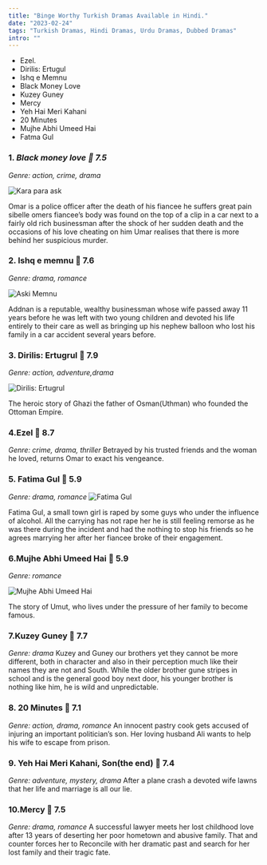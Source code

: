 ```yaml
---
title: "Binge Worthy Turkish Dramas Available in Hindi."
date: "2023-02-24"
tags: "Turkish Dramas, Hindi Dramas, Urdu Dramas, Dubbed Dramas"
intro: ""
---
```


- Ezel.
- Dirilis: Ertugul
- Ishq e Memnu
- Black Money Love
- Kuzey Guney
- Mercy
- Yeh Hai Meri Kahani
- 20 Minutes
- Mujhe Abhi Umeed Hai
- Fatma Gul

### 1. _Black money love 🌟 7.5_

_Genre: action, crime, drama_

![Kara para ask](https://1.bp.blogspot.com/-n1eGEu4gd_o/XcC3HsTXLyI/AAAAAAAAOKE/OzpeJ_MWLlQeTdyH501Waf9Mo4hesZBAACLcBGAsYHQ/s1600/Black%2BMoney%2BLove.png)

Omar is a police officer after the death of his fiancee he suffers great pain sibelle omers fiancee’s body was found on the top of a clip in a car next to a fairly old rich businessman after the shock of her sudden death and the occasions of his love cheating on him Umar realises that there is more behind her suspicious murder.

### 2. Ishq e memnu 🌟 7.6

_Genre: drama, romance_

![Aski Memnu](https://i0.wp.com/www.eurasiareview.com/wp-content/uploads/2017/11/a-4.jpg?fit=830%2C510&ssl=1)

Addnan is a reputable, wealthy businessman whose wife passed away 11 years before he was left with two young children and devoted his life entirely to their care as well as bringing up his nephew balloon who lost his family in a car accident several years before.

### 3. Dirilis: Ertugrul 🌟 7.9

_Genre: action, adventure,drama_

![Dirilis: Ertugrul](https://c4.wallpaperflare.com/wallpaper/192/149/210/dirili%C5%9F-ertu%C4%9Frul-trt-tv-wallpaper-preview.jpg)

The heroic story of Ghazi the father of Osman(Uthman) who founded the Ottoman Empire.

### 4.Ezel 🌟 8.7

_Genre: crime, drama, thriller_
Betrayed by his trusted friends and the woman he loved, returns Omar to exact his vengeance.

### 5. Fatima Gul 🌟 5.9

_Genre: drama, romance_
![Fatima Gul](https://pics.filmaffinity.com/Fatmag_l_TV_Series-148477628-large.jpg)

Fatima Gul, a small town girl is raped by some guys who under the influence of alcohol. All the carrying has not rape her he is still feeling remorse as he was there during the incident and had the nothing to stop his friends so he agrees marrying her after her fiancee broke of their engagement.

### 6.Mujhe Abhi Umeed Hai 🌟 5.9

_Genre: romance_

![Mujhe Abhi Umeed Hai](https://alchetron.com/cdn/benim-hala-umudum-var-ad86e33a-5a18-416e-8ad5-03f15fb8b05-resize-750.jpeg)

The story of Umut, who lives under the pressure of her family to become famous.

### 7.Kuzey Guney 🌟 7.7

_Genre: drama_
Kuzey and Guney our brothers yet they cannot be more different, both in character and also in their perception much like their names they are not and South. While the older brother gune stripes in school and is the general good boy next door, his younger brother is nothing like him, he is wild and unpredictable.

### 8. 20 Minutes 🌟 7.1

_Genre: action, drama, romance_
An innocent pastry cook gets accused of injuring an important politician’s son. Her loving husband Ali wants to help his wife to escape from prison.

### 9. Yeh Hai Meri Kahani, Son(the end) 🌟 7.4

_Genre: adventure, mystery, drama_
After a plane crash a devoted wife lawns that her life and marriage is all our lie.

### 10.Mercy 🌟 7.5

_Genre: drama, romance_
A successful lawyer meets her lost childhood love after 13 years of deserting her poor hometown and abusive family. That and counter forces her to Reconcile with her dramatic past and search for her lost family and their tragic fate.
